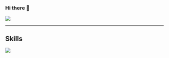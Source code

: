 ### Hi there 👋

<a href="https://social.gelbphoenix.de/@gelbphoenix" target="_blank" rel="me noreferrer noopener">
  <img src="https://img.shields.io/mastodon/follow/113493029581474383?domain=https%3A%2F%2Fsocial.gelbphoenix.de&style=for-the-badge&logo=mastodon&labelColor=1c1917&color=6364ff
" />
</a>

-----------------------------------------------

## Skills
<img
  src="https://skillicons.dev/icons?i=js,html,css,nodejs,react,github,linux"
/>
